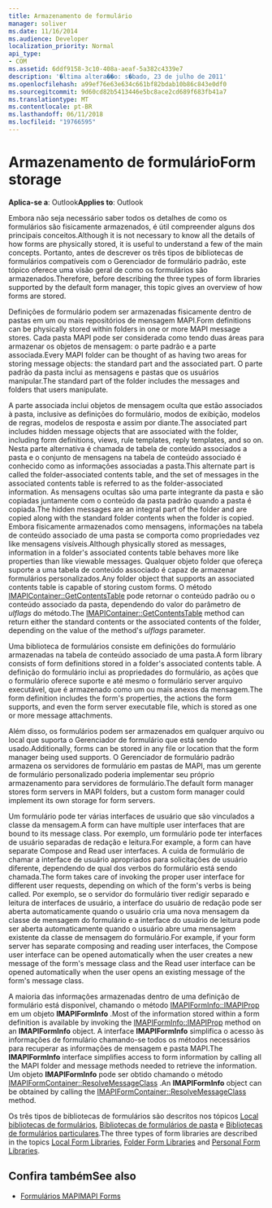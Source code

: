 ```yaml
---
title: Armazenamento de formulário
manager: soliver
ms.date: 11/16/2014
ms.audience: Developer
localization_priority: Normal
api_type:
- COM
ms.assetid: 6ddf9158-3c10-408a-aeaf-5a382c4339e7
description: '�ltima altera��o: s�bado, 23 de julho de 2011'
ms.openlocfilehash: a99ef76e63e634c661bf82bdab10b86c843e0df0
ms.sourcegitcommit: 9d60cd82b5413446e5bc8ace2cd689f683fb41a7
ms.translationtype: MT
ms.contentlocale: pt-BR
ms.lasthandoff: 06/11/2018
ms.locfileid: "19766595"
---
```

# <a name="form-storage"></a><span data-ttu-id="eeb20-103">Armazenamento de formulário</span><span class="sxs-lookup"><span data-stu-id="eeb20-103">Form storage</span></span>

<span data-ttu-id="eeb20-104">**Aplica-se a**: Outlook</span><span class="sxs-lookup"><span data-stu-id="eeb20-104">**Applies to**: Outlook</span></span> 
  
<span data-ttu-id="eeb20-105">Embora não seja necessário saber todos os detalhes de como os formulários são fisicamente armazenados, é útil compreender alguns dos principais conceitos.</span><span class="sxs-lookup"><span data-stu-id="eeb20-105">Although it is not necessary to know all the details of how forms are physically stored, it is useful to understand a few of the main concepts.</span></span> <span data-ttu-id="eeb20-106">Portanto, antes de descrever os três tipos de bibliotecas de formulários compatíveis com o Gerenciador de formulário padrão, este tópico oferece uma visão geral de como os formulários são armazenados.</span><span class="sxs-lookup"><span data-stu-id="eeb20-106">Therefore, before describing the three types of form libraries supported by the default form manager, this topic gives an overview of how forms are stored.</span></span>
  
<span data-ttu-id="eeb20-107">Definições de formulário podem ser armazenadas fisicamente dentro de pastas em um ou mais repositórios de mensagem MAPI.</span><span class="sxs-lookup"><span data-stu-id="eeb20-107">Form definitions can be physically stored within folders in one or more MAPI message stores.</span></span> <span data-ttu-id="eeb20-108">Cada pasta MAPI pode ser considerada como tendo duas áreas para armazenar os objetos de mensagem: o parte padrão e a parte associada.</span><span class="sxs-lookup"><span data-stu-id="eeb20-108">Every MAPI folder can be thought of as having two areas for storing message objects: the standard part and the associated part.</span></span> <span data-ttu-id="eeb20-109">O parte padrão da pasta inclui as mensagens e pastas que os usuários manipular.</span><span class="sxs-lookup"><span data-stu-id="eeb20-109">The standard part of the folder includes the messages and folders that users manipulate.</span></span>
  
<span data-ttu-id="eeb20-110">A parte associada inclui objetos de mensagem oculta que estão associados à pasta, inclusive as definições do formulário, modos de exibição, modelos de regras, modelos de resposta e assim por diante.</span><span class="sxs-lookup"><span data-stu-id="eeb20-110">The associated part includes hidden message objects that are associated with the folder, including form definitions, views, rule templates, reply templates, and so on.</span></span> <span data-ttu-id="eeb20-111">Nesta parte alternativa é chamada de tabela de conteúdo associados a pasta e o conjunto de mensagens na tabela de conteúdo associado é conhecido como as informações associadas a pasta.</span><span class="sxs-lookup"><span data-stu-id="eeb20-111">This alternate part is called the folder-associated contents table, and the set of messages in the associated contents table is referred to as the folder-associated information.</span></span> <span data-ttu-id="eeb20-112">As mensagens ocultas são uma parte integrante da pasta e são copiadas juntamente com o conteúdo da pasta padrão quando a pasta é copiada.</span><span class="sxs-lookup"><span data-stu-id="eeb20-112">The hidden messages are an integral part of the folder and are copied along with the standard folder contents when the folder is copied.</span></span> <span data-ttu-id="eeb20-113">Embora fisicamente armazenados como mensagens, informações na tabela de conteúdo associado de uma pasta se comporta como propriedades vez like mensagens visíveis.</span><span class="sxs-lookup"><span data-stu-id="eeb20-113">Although physically stored as messages, information in a folder's associated contents table behaves more like properties than like viewable messages.</span></span> <span data-ttu-id="eeb20-114">Qualquer objeto folder que ofereça suporte a uma tabela de conteúdo associado é capaz de armazenar formulários personalizados.</span><span class="sxs-lookup"><span data-stu-id="eeb20-114">Any folder object that supports an associated contents table is capable of storing custom forms.</span></span> <span data-ttu-id="eeb20-115">O método [IMAPIContainer::GetContentsTable](imapicontainer-getcontentstable.md) pode retornar o conteúdo padrão ou o conteúdo associado da pasta, dependendo do valor do parâmetro de _ulflags_ do método.</span><span class="sxs-lookup"><span data-stu-id="eeb20-115">The [IMAPIContainer::GetContentsTable](imapicontainer-getcontentstable.md) method can return either the standard contents or the associated contents of the folder, depending on the value of the method's  _ulflags_ parameter.</span></span> 
  
<span data-ttu-id="eeb20-116">Uma biblioteca de formulários consiste em definições do formulário armazenadas na tabela de conteúdo associado de uma pasta.</span><span class="sxs-lookup"><span data-stu-id="eeb20-116">A form library consists of form definitions stored in a folder's associated contents table.</span></span> <span data-ttu-id="eeb20-117">A definição do formulário inclui as propriedades do formulário, as ações que o formulário oferece suporte e até mesmo o formulário server arquivo executável, que é armazenado como um ou mais anexos da mensagem.</span><span class="sxs-lookup"><span data-stu-id="eeb20-117">The form definition includes the form's properties, the actions the form supports, and even the form server executable file, which is stored as one or more message attachments.</span></span>
  
<span data-ttu-id="eeb20-118">Além disso, os formulários podem ser armazenados em qualquer arquivo ou local que suporta o Gerenciador de formulário que está sendo usado.</span><span class="sxs-lookup"><span data-stu-id="eeb20-118">Additionally, forms can be stored in any file or location that the form manager being used supports.</span></span> <span data-ttu-id="eeb20-119">O Gerenciador de formulário padrão armazena os servidores de formulário em pastas de MAPI, mas um gerente de formulário personalizado poderia implementar seu próprio armazenamento para servidores de formulário.</span><span class="sxs-lookup"><span data-stu-id="eeb20-119">The default form manager stores form servers in MAPI folders, but a custom form manager could implement its own storage for form servers.</span></span>
  
<span data-ttu-id="eeb20-120">Um formulário pode ter várias interfaces de usuário que são vinculados a classe da mensagem.</span><span class="sxs-lookup"><span data-stu-id="eeb20-120">A form can have multiple user interfaces that are bound to its message class.</span></span> <span data-ttu-id="eeb20-121">Por exemplo, um formulário pode ter interfaces de usuário separadas de redação e leitura.</span><span class="sxs-lookup"><span data-stu-id="eeb20-121">For example, a form can have separate Compose and Read user interfaces.</span></span> <span data-ttu-id="eeb20-122">A cuida de formulário de chamar a interface de usuário apropriados para solicitações de usuário diferente, dependendo de qual dos verbos do formulário está sendo chamada.</span><span class="sxs-lookup"><span data-stu-id="eeb20-122">The form takes care of invoking the proper user interface for different user requests, depending on which of the form's verbs is being called.</span></span> <span data-ttu-id="eeb20-123">Por exemplo, se o servidor do formulário tiver redigir separado e leitura de interfaces de usuário, a interface do usuário de redação pode ser aberta automaticamente quando o usuário cria uma nova mensagem da classe de mensagem do formulário e a interface do usuário de leitura pode ser aberta automaticamente quando o usuário abre uma mensagem existente da classe de mensagem do formulário.</span><span class="sxs-lookup"><span data-stu-id="eeb20-123">For example, if your form server has separate composing and reading user interfaces, the Compose user interface can be opened automatically when the user creates a new message of the form's message class and the Read user interface can be opened automatically when the user opens an existing message of the form's message class.</span></span>
  
<span data-ttu-id="eeb20-124">A maioria das informações armazenadas dentro de uma definição de formulário está disponível, chamando o método [IMAPIFormInfo::IMAPIProp](imapiforminfoimapiprop.md) em um objeto **IMAPIFormInfo** .</span><span class="sxs-lookup"><span data-stu-id="eeb20-124">Most of the information stored within a form definition is available by invoking the [IMAPIFormInfo::IMAPIProp](imapiforminfoimapiprop.md) method on an **IMAPIFormInfo** object.</span></span> <span data-ttu-id="eeb20-125">A interface **IMAPIFormInfo** simplifica o acesso às informações de formulário chamando-se todos os métodos necessários para recuperar as informações de mensagem e pasta MAPI.</span><span class="sxs-lookup"><span data-stu-id="eeb20-125">The **IMAPIFormInfo** interface simplifies access to form information by calling all the MAPI folder and message methods needed to retrieve the information.</span></span> <span data-ttu-id="eeb20-126">Um objeto **IMAPIFormInfo** pode ser obtido chamando o método [IMAPIFormContainer::ResolveMessageClass](imapiformcontainer-resolvemessageclass.md) .</span><span class="sxs-lookup"><span data-stu-id="eeb20-126">An **IMAPIFormInfo** object can be obtained by calling the [IMAPIFormContainer::ResolveMessageClass](imapiformcontainer-resolvemessageclass.md) method.</span></span> 
  
<span data-ttu-id="eeb20-127">Os três tipos de bibliotecas de formulários são descritos nos tópicos [Local bibliotecas de formulários](local-form-libraries.md), [Bibliotecas de formulários de pasta](folder-form-libraries.md) e [Bibliotecas de formulários particulares](personal-form-libraries.md).</span><span class="sxs-lookup"><span data-stu-id="eeb20-127">The three types of form libraries are described in the topics [Local Form Libraries](local-form-libraries.md), [Folder Form Libraries](folder-form-libraries.md) and [Personal Form Libraries](personal-form-libraries.md).</span></span>
  
## <a name="see-also"></a><span data-ttu-id="eeb20-128">Confira também</span><span class="sxs-lookup"><span data-stu-id="eeb20-128">See also</span></span>

- [<span data-ttu-id="eeb20-129">Formulários MAPI</span><span class="sxs-lookup"><span data-stu-id="eeb20-129">MAPI Forms</span></span>](mapi-forms.md)

